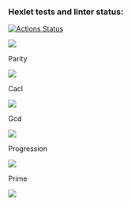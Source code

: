 ### Hexlet tests and linter status:
[![Actions Status](https://github.com/VlasenkoDmitry/php-project-45/actions/workflows/hexlet-check.yml/badge.svg)](https://github.com/VlasenkoDmitry/php-project-45/actions)

<a href="https://codeclimate.com/github/VlasenkoDmitry/php-project-45/maintainability"><img src="https://api.codeclimate.com/v1/badges/a567d45d1ea159662189/maintainability" /></a>

Parity

<a href="https://asciinema.org/a/SmwKTRFXe7OEizMNS91jtK81U" target="_blank"><img src="https://asciinema.org/a/SmwKTRFXe7OEizMNS91jtK81U.svg" /></a>

Cacl

<a href="https://asciinema.org/a/Rji1VxTBuc74vDXiPP4r9881B" target="_blank"><img src="https://asciinema.org/a/Rji1VxTBuc74vDXiPP4r9881B.svg" /></a>

Gcd

<a href="https://asciinema.org/a/A3p0xFO3qhMR64Y1G2Hn1Czhr" target="_blank"><img src="https://asciinema.org/a/A3p0xFO3qhMR64Y1G2Hn1Czhr.svg" /></a>

Progression

<a href="https://asciinema.org/a/FfCBom5HkAPuAeW6cqYToXzLg" target="_blank"><img src="https://asciinema.org/a/FfCBom5HkAPuAeW6cqYToXzLg.svg" /></a>

Prime

<a href="https://asciinema.org/a/oI1lkUYLmrD58E2VuHxkVDGwL" target="_blank"><img src="https://asciinema.org/a/oI1lkUYLmrD58E2VuHxkVDGwL.svg" /></a>